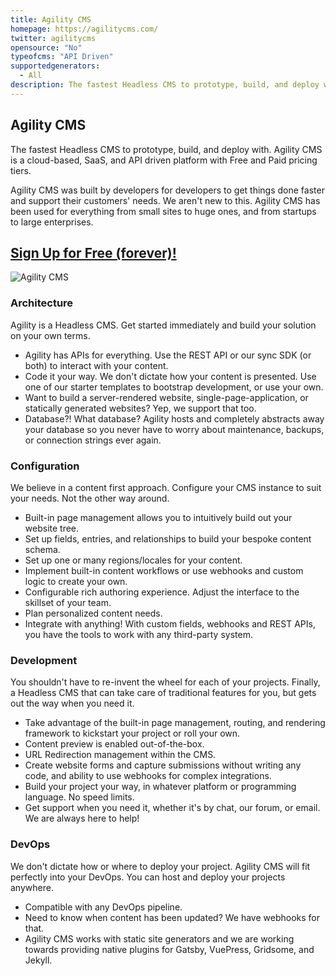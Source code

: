 ```yaml
---
title: Agility CMS
homepage: https://agilitycms.com/
twitter: agilitycms
opensource: "No"
typeofcms: "API Driven"
supportedgenerators:
  - All
description: The fastest Headless CMS to prototype, build, and deploy with. Agility CMS is a cloud-based, SaaS, and API platform with Free and Paid pricing tiers.
---
```

## Agility CMS

The fastest Headless CMS to prototype, build, and deploy with. Agility CMS is a cloud-based, SaaS, and API driven platform with Free and Paid pricing tiers.

Agility CMS was built by developers for developers to get things done faster and support their customers' needs. We aren't new to this. Agility CMS has been used for everything from small sites to huge ones, and from startups to large enterprises.

## [Sign Up for Free (forever)!](https://account.agilitycms.com/sign-up?product=agility-free&leadsource=headlesscmsorg)

![Agility CMS](https://cdn.agilitycms.com/content-manager/images/screenshots/for-devs-screenshot.png)

### Architecture
Agility is a Headless CMS. Get started immediately and build your solution on your own terms.

- Agility has APIs for everything. Use the REST API or our sync SDK (or both) to interact with your content.
- Code it your way. We don't dictate how your content is presented. Use one of our starter templates to bootstrap development, or use your own.
- Want to build a server-rendered website, single-page-application, or statically generated websites? Yep, we support that too.
- Database?! What database? Agility hosts and completely abstracts away your database so you never have to worry about maintenance, backups, or connection strings ever again.

### Configuration
We believe in a content first approach. Configure your CMS instance to suit your needs. Not the other way around.

- Built-in page management allows you to intuitively build out your website tree.
- Set up fields, entries, and relationships to build your bespoke content schema.
- Set up one or many regions/locales for your content.
- Implement built-in content workflows or use webhooks and custom logic to create your own.
- Configurable rich authoring experience. Adjust the interface to the skillset of your team.
- Plan personalized content needs.
- Integrate with anything! With custom fields, webhooks and REST APIs, you have the tools to work with any third-party system.

### Development
You shouldn't have to re-invent the wheel for each of your projects. Finally, a Headless CMS that can take care of traditional features for you, but gets out the way when you need it.

- Take advantage of the built-in page management, routing, and rendering framework to kickstart your project or roll your own.
- Content preview is enabled out-of-the-box.
- URL Redirection management within the CMS.
- Create website forms and capture submissions without writing any code, and ability to use webhooks for complex integrations.
- Build your project your way, in whatever platform or programming language. No speed limits.
- Get support when you need it, whether it's by chat, our forum, or email. We are always here to help!

### DevOps
We don't dictate how or where to deploy your project. Agility CMS will fit perfectly into your DevOps.
You can host and deploy your projects anywhere.

- Compatible with any DevOps pipeline.
- Need to know when content has been updated? We have webhooks for that.
- Agility CMS works with static site generators and we are working towards providing native plugins for Gatsby, VuePress, Gridsome, and Jekyll.



